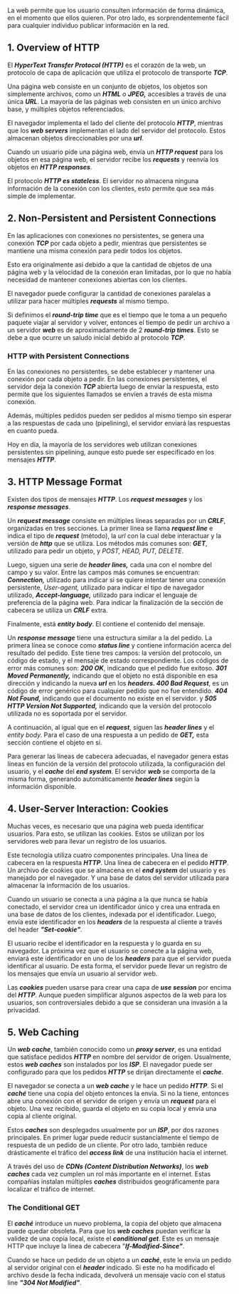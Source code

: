 La web permite que los usuario consulten información de forma dinámica, en el momento que ellos quieren. Por otro lado, es sorprendentemente fácil para cualquier individuo publicar información en la red.

## 1. Overview of HTTP

El ***HyperText Transfer Protocol (HTTP)*** es el corazón de la web, un protocolo de capa de aplicación que utiliza el protocolo de transporte ***TCP***.

Una página web consiste en un conjunto de objetos, los objetos son simplemente archivos, como un ***HTML*** o ***JPEG,*** accesibles a través de una única ***URL***. La mayoría de las páginas web consisten en un único archivo base, y múltiples objetos referenciados.

El navegador implementa el lado del cliente del protocolo ***HTTP***, mientras que los ***web servers*** implementan el lado del servidor del protocolo. Estos almacenan objetos direccionables por una ***url***.

Cuando un usuario pide una página web, envía un ***HTTP request*** para los objetos en esa página web, el servidor recibe los ***requests*** y reenvía los objetos en ***HTTP responses***.

El protocolo ***HTTP es stateless***. El servidor no almacena ninguna información de la conexión con los clientes, esto permite que sea más simple de implementar.

## 2. Non-Persistent and Persistent Connections

En las aplicaciones con conexiones no persistentes, se genera una conexión ***TCP*** por cada objeto a pedir, mientras que persistentes se mantiene una misma conexión para pedir todos los objetos.

Esto era originalmente así debido a que la cantidad de objetos de una página web y la velocidad de la conexión eran limitadas, por lo que no había necesidad de mantener conexiones abiertas con los clientes.

El navegador puede configurar la cantidad de conexiones paralelas a utilizar para hacer múltiples ***requests*** al mismo tiempo.

Si definimos el ***round-trip time*** que es el tiempo que le toma a un pequeño paquete viajar al servidor y volver, entonces el tiempo de pedir un archivo a un servidor ***web*** es de aproximadamente de 2 ***round-trip times***. Esto se debe a que ocurre un saludo inicial debido al protocolo ***TCP***.

### HTTP with Persistent Connections

En las conexiones no persistentes, se debe establecer y mantener una conexión por cada objeto a pedir. En las conexiones persistentes, el servidor deja la conexión ***TCP*** abierta luego de enviar la respuesta, esto permite que los siguientes llamados se envíen a través de esta misma conexión.

Además, múltiples pedidos pueden ser pedidos al mismo tiempo sin esperar a las respuestas de cada uno (pipelining), el servidor enviará las respuestas en cuanto pueda.

Hoy en día, la mayoría de los servidores web utilizan conexiones persistentes sin pipelining, aunque esto puede ser especificado en los mensajes ***HTTP***.

## 3. HTTP Message Format

Existen dos tipos de mensajes ***HTTP***. Los ***request messages*** y los ***response messages***.

Un ***request message*** consiste en múltiples líneas separadas por un ***CRLF***, organizadas en tres secciones. La primer línea se llama ***request line*** e indica el tipo de ***request*** (método), la *url* con la cual debe interactuar y la versión de ***http*** que se utiliza. Los métodos más comunes son: ***GET***, utilizado para pedir un objeto, y *POST, HEAD, PUT, DELETE*.

Luego, siguen una serie de ***header lines,*** cada una con el nombre del campo y su valor. Entre las campos más comunes se encuentran: ***Connection,*** utilizado para indicar si se quiere intentar tener una conexión persistente, *User-agent,* utilizado para indicar el tipo de navegador utilizado, ***Accept-language,*** utilizado para indicar el lenguaje de preferencia de la página web. Para indicar la finalización de la sección de cabecera se utiliza un ***CRLF*** extra.

Finalmente, está ***entity body***. El contiene el contenido del mensaje.

Un ***response message*** tiene una estructura similar a la del pedido. La primera línea se conoce como ***status line*** y contiene información acerca del resultado del pedido. Este tiene tres campos: la versión del protocolo, un código de estado, y el mensaje de estado correspondiente. Los códigos de error más comunes son: ***200 OK***, indicando que el pedido fue exitoso. ***301 Moved Permanently,*** indicando que el objeto no está disponible en esa dirección y indicando la nueva ***url*** en los ***headers. 400 Bad Request***, es un código de error genérico para cualquier pedido que no fue entendido. ***404 Not Found,*** indicando que el documento no existe en el servidor. y ***505 HTTP Version Not Supported,*** indicando que la versión del protocolo utilizada no es soportada por el servidor.

A continuación, al igual que en el ***request***, siguen las ***header lines*** y el *entity body.* Para el caso de una respuesta a un pedido de ***GET,*** esta sección contiene el objeto en sí.

Para generar las líneas de cabecera adecuadas, el navegador genera estas líneas en función de la versión del protocolo utilizada, la configuración del usuario, y el ***cache*** del ***end system***. El servidor ***web*** se comporta de la misma forma, generando automáticamente ***header lines*** según la información disponible.

## 4. User-Server Interaction: Cookies

Muchas veces, es necesario que una página web pueda identificar usuarios. Para esto, se utilizan las cookies. Estos se utilizan por los servidores web para llevar un registro de los usuarios.

Este tecnología utiliza cuatro componentes principales. Una línea de cabecera en la respuesta ***HTTP***. Una línea de cabecera en el pedido ***HTTP***. Un archivo de cookies que se almacena en el ***end system*** del usuario y es manejado por el navegador. Y una base de datos del servidor utilizada para almacenar la información de los usuarios.

Cuando un usuario se conecta a una página a la que nunca se había conectado, el servidor crea un identificador único y crea una entrada en una base de datos de los clientes, indexada por el identificador. Luego, envía este identificador en los ***headers*** de la respuesta al cliente a través del header ***"Set-cookie"***.

El usuario recibe el identificador en la respuesta y lo guarda en su navegador. La próxima vez que el usuario se conecte a la página web, enviará este identificador en uno de los ***headers*** para que el servidor pueda identificar al usuario. De esta forma, el servidor puede llevar un registro de los mensajes que envía un usuario al servidor web.

Las ***cookies*** pueden usarse para crear una capa de ***use session*** por encima del ***HTTP***. Aunque pueden simplificar algunos aspectos de la web para los usuarios, son controversiales debido a que se consideran una invasión a la privacidad.

## 5. Web Caching

Un ***web cache***, también conocido como un ***proxy server***, es una entidad que satisface pedidos ***HTTP*** en nombre del servidor de origen. Usualmente, estos ***web caches*** son instalados por los ***ISP***. El navegador puede ser configurado para que los pedidos ***HTTP*** se dirijan directamente el ***cache***.

El navegador se conecta a un ***web cache*** y le hace un pedido ***HTTP***. Si el ***caché*** tiene una copia del objeto entonces la envia. Si no la tiene, entonces abre una conexión con el servidor de origen y envía un ***request*** para el objeto. Una vez recibido, guarda el objeto en su copia local y envía una copia al cliente original.

Estos ***caches*** son desplegados usualmente por un ***ISP***, por dos razones principales. En primer lugar puede reducir sustancialmente el tiempo de respuesta de un pedido de un cliente. Por otro lado, también reduce drásticamente el tráfico del ***access link*** de una institución hacia el internet.

A través del uso de ***CDNs (Content Distribution Networks)***, los ***web caches*** cada vez cumplen un rol más importante en el internet. Estas compañías instalan múltiples ***caches*** distribuidos geográficamente para localizar el tráfico de internet.

### The Conditional GET

El ***caché*** introduce un nuevo problema, la copia del objeto que almacena puede quedar obsoleta. Para que los ***web caches*** puedan verificar la validez de una copia local, existe el ***conditional get***. Este es un mensaje HTTP que incluye la línea de cabecera "***If-Modified-Since"***.

Cuando se hace un pedido de un objeto a un ***caché***, este le envía un pedido al servidor original con el ***header*** indicado. Si este no ha modificado el archivo desde la fecha indicada, devolverá un mensaje vacío con el status line ***"304 Not Modified"***.
